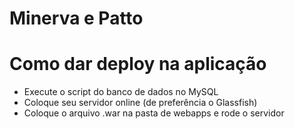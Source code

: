 # Minerva e Patto

# Como dar deploy na aplicação

* Execute o script do banco de dados no MySQL
* Coloque seu servidor online (de preferência o Glassfish)
* Coloque o arquivo .war na pasta de webapps e rode o servidor
